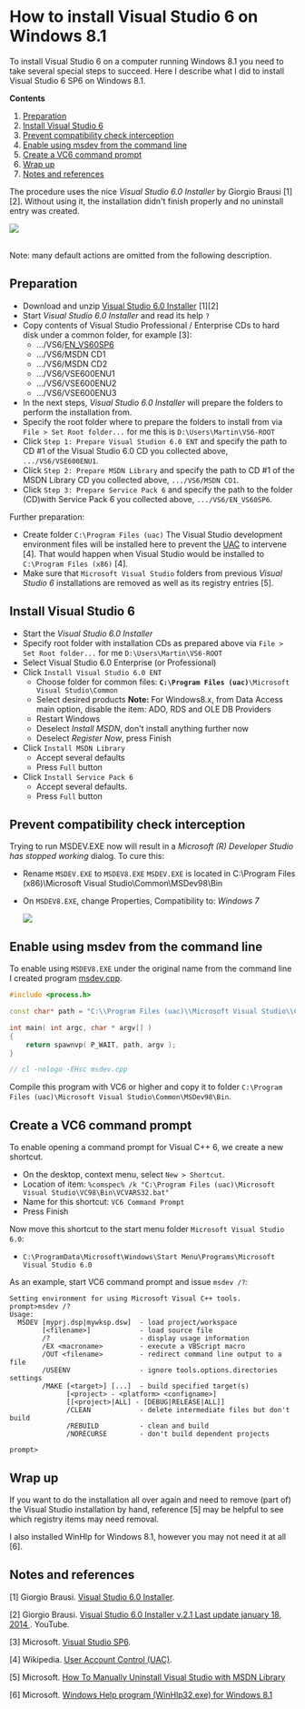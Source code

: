 How to install Visual Studio 6 on Windows 8.1
==============================================

To install Visual Studio 6 on a computer running Windows 8.1 you need to take several special steps to succeed. Here I describe what I did to install Visual Studio 6 SP6 on Windows 8.1. 

**Contents**  
1. [Preparation](#preparation)  
2. [Install Visual Studio 6](#install)  
3. [Prevent compatibility check interception](#compatibility)  
4. [Enable using msdev from the command line](#commandline)  
5. [Create a VC6 command prompt](#prompt)  
6. [Wrap up](#wrapup)  
7. [Notes and references](#references)  

The  procedure uses the nice *Visual Studio 6.0 Installer* by Giorgio Brausi [1][2]. Without using it, the installation didn't finish properly and no uninstall entry was created. 
 
![](https://github.com/martinmoene/martin-moene.blogspot.com/blob/master/How%20to%20install%20Visual%20Studio%206%20on%20Windows%208.1/VisualStudio6.0Installer-v2.1.png?raw=true)

<br>
Note: many default actions are omitted from the following description.

<a id="preparation"></a>
Preparation
-------------
- Download and unzip [Visual Studio 6.0 Installer](http://nuke.vbcorner.net/Articles/VB60/VisualStudio6Installer/tabid/93/language/en-US/Default.aspx) [1][2]
- Start *Visual Studio 6.0 Installer* and read its help `?`
- Copy contents of Visual Studio Professional / Enterprise CDs to hard disk under a common folder, for example [3]: 
	- .../VS6/[EN_VS60SP6](http://www.microsoft.com/en-us/download/details.aspx?id=9183)
	- .../VS6/MSDN CD1
	- .../VS6/MSDN CD2
	- .../VS6/VSE600ENU1
	- .../VS6/VSE600ENU2
	- .../VS6/VSE600ENU3
- In the next steps, *Visual Studio 6.0 Installer* will prepare the folders to perform the installation from.
- Specify the root folder where to prepare the folders to install from via 
	`File > Set Root folder...`
	for me this is `D:\Users\Martin\VS6-ROOT`
- Click `Step 1: Prepare Visual Studion 6.0 ENT` and specify the path to CD #1 of the Visual Studio 6.0 CD you collected above, `.../VS6/VSE600ENU1`. 
- Click `Step 2: Prepare MSDN Library` and specify the path to CD #1 of the MSDN Library CD you collected above, `.../VS6/MSDN CD1`.
- Click `Step 3: Prepare Service Pack 6` and specify the path to the folder (CD)with Service Pack 6 you collected above, `.../VS6/EN_VS60SP6`.

Further preparation:
- Create folder `C:\Program Files (uac)`
	The Visual Studio development environment files will be installed here to prevent the [UAC](http://en.wikipedia.org/wiki/User_Account_Control) to intervene [4]. That would happen when Visual Studio would be installed to `C:\Program Files (x86)` [4].
- Make sure that `Microsoft Visual Studio` folders from previous *Visual Studio 6* installations are removed as well as its registry entries [5].


<a id="install"></a>
Install Visual Studio 6
------------------------

- Start the *Visual Studio 6.0 Installer*
- Specify root folder with installation CDs as prepared above via `File > Set Root folder...`
	for me `D:\Users\Martin\VS6-ROOT`
- Select Visual Studio  6.0 Enterprise (or Professional)
- Click `Install Visual Studio 6.0 ENT`
	- Choose folder for common files:
		**`C:\Program Files (uac)`**`\Microsoft Visual Studio\Common`
	- Select desired products
		**Note:** For Windows8.x, from Data Access main option, disable the item: ADO, RDS and OLE DB Providers  
	- Restart Windows
	- Deselect *Install MSDN*, don't install anything further now
	- Deselect *Register Now*, press Finish
- Click `Install MSDN Library`
	- Accept several defaults
	- Press `Full` button
- Click `Install Service Pack 6`
	- Accept several defaults.
	- Press `Full` button

<a id="compatibility"></a>
Prevent compatibility check interception
------------------------------------------
Trying to run MSDEV.EXE now will result in a *Microsoft (R) Developer Studio has stopped working* dialog. To cure this:

- Rename `MSDEV.EXE` to `MSDEV8.EXE`
	`MSDEV.EXE` is located in C:\Program Files (x86)\Microsoft Visual Studio\Common\MSDev98\Bin
- On `MSDEV8.EXE`, change Properties, Compatibility to: *Windows 7*

	![](https://github.com/martinmoene/martin-moene.blogspot.com/blob/master/How%20to%20install%20Visual%20Studio%206%20on%20Windows%208.1/MSDEV8.EXE-Properties.png?raw=true)


<a id="commandline"></a>
Enable using msdev from the command line
-------------------------------------------
To enable using `MSDEV8.EXE` under the original name from the command line I created program [msdev.cpp](https://github.com/martinmoene/martin-moene.blogspot.com/blob/master/How%20to%20install%20Visual%20Studio%206%20on%20Windows%208.1/msdev.cpp). 
```C++
#include <process.h>

const char* path = "C:\\Program Files (uac)\\Microsoft Visual Studio\\Common\\MSDev98\\Bin\\MSDEV8.EXE";

int main( int argc, char * argv[] )
{
    return spawnvp( P_WAIT, path, argv );
}

// cl -nologo -EHsc msdev.cpp
```

Compile this program with VC6 or higher and copy it to folder `C:\Program Files (uac)\Microsoft Visual Studio\Common\MSDev98\Bin`.

<a id="prompt"></a>
Create a VC6 command prompt
----------------------------
To enable opening a command prompt for Visual C++ 6, we create a new shortcut.
- On the desktop, context menu, select `New > Shortcut`.
- Location of item: `%comspec% /k "C:\Program Files (uac)\Microsoft Visual Studio\VC98\Bin\VCVARS32.bat"`
- Name for this shortcut: `VC6 Command Prompt`
- Press Finish

Now move this shortcut to the start menu folder `Microsoft Visual Studio 6.0`:
- `C:\ProgramData\Microsoft\Windows\Start Menu\Programs\Microsoft Visual Studio 6.0`

As an example, start VC6 command prompt and issue `msdev /?`:

```
Setting environment for using Microsoft Visual C++ tools.
prompt>msdev /?
Usage:
  MSDEV [myprj.dsp|mywksp.dsw]  - load project/workspace
        [<filename>]            - load source file
        /?                      - display usage information
        /EX <macroname>         - execute a VBScript macro
        /OUT <filename>         - redirect command line output to a file
        /USEENV                 - ignore tools.options.directories settings
        /MAKE [<target>] [...]  - build specified target(s)
              [<project> - <platform> <configname>]
              [[<project>|ALL] - [DEBUG|RELEASE|ALL]]
              /CLEAN            - delete intermediate files but don't build
              /REBUILD          - clean and build
              /NORECURSE        - don't build dependent projects

prompt>
```

<a id="wrapup"></a>
Wrap up
---------
If you want to do the installation all over again and need to remove (part of) the Visual Studio installation by hand, reference [5] may be helpful to see which registry items may need removal.

I also installed WinHlp for Windows 8.1, however you may not need it at all [6].


<a id="references"></a>
Notes and references
----------------------
[1] Giorgio Brausi. [Visual Studio 6.0 Installer](http://nuke.vbcorner.net/Articles/VB60/VisualStudio6Installer/tabid/93/language/en-US/Default.aspx).

[2] Giorgio Brausi. [Visual Studio 6.0 Installer v.2.1 Last update january 18, 2014 ](https://www.youtube.com/watch?v=BPGSXTgvFNU). YouTube.

[3] Microsoft. [Visual Studio SP6](http://www.microsoft.com/en-us/download/details.aspx?id=9183).

[4] Wikipedia. [User Account Control (UAC)](http://en.wikipedia.org/wiki/User_Account_Control).

[5] Microsoft. [How To Manually Uninstall Visual Studio with MSDN Library](http://support.microsoft.com/kb/2486971)

[6] Microsoft. [Windows Help program (WinHlp32.exe) for Windows 8.1](http://www.microsoft.com/en-us/download/details.aspx?id=40899)

<!--
[x] Microsoft Community. [UAC and one program used very regulary](http://answers.microsoft.com/en-us/windows/forum/windows_vista-security/uac-and-one-program-used-very-regulary/67bfc4b5-faff-4de4-be48-f395bf1c519d). gbswales, 12/4/2011.

[x] Code Project. [How to install Visual Studio 6 on Windows 7 professional 64bit](http://www.codeproject.com/Tips/408806/How-to-install-Visual-Studio-6-on-Windows-7-profes).
-->
